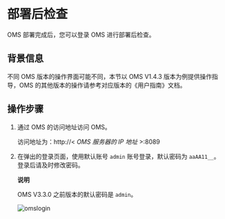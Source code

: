 部署后检查 
==========================

OMS 部署完成后，您可以登录 OMS 进行部署后检查。

背景信息 
-------------------------

不同 OMS 版本的操作界面可能不同，本节以 OMS V1.4.3 版本为例提供操作指导，OMS 的其他版本的操作请参考对应版本的《用户指南》文档。

操作步骤 
-------------------------

1. 通过 OMS 的访问地址访问 OMS。

   访问地址为：http://\< *OMS 服务器的 IP 地址* \>:8089
   

2. 在弹出的登录页面，使用默认账号 `admin` 账号登录，默认密码为 `aaAA11__`。登录后请及时修改密码。

   **说明**

   

   OMS V3.3.0 之前版本的默认密码是 `admin`。

   ![omslogin](https://help-static-aliyun-doc.aliyuncs.com/assets/img/zh-CN/0395899061/p210557.png)
   




